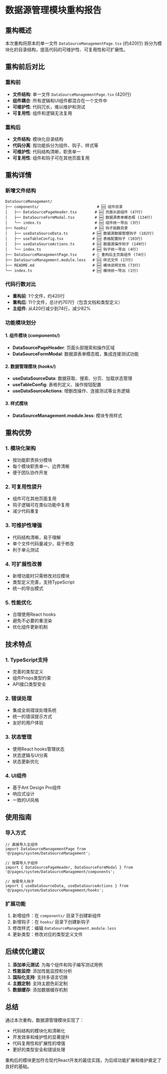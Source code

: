 # 数据源管理模块重构报告

## 重构概述

本次重构将原本的单一文件 `DataSourceManagementPage.tsx` (约420行) 拆分为模块化的目录结构，提高代码的可维护性、可复用性和可扩展性。

## 重构前后对比

### 重构前
- **文件结构**: 单一文件 `DataSourceManagementPage.tsx` (420行)
- **组件耦合**: 所有逻辑和UI组件都混合在一个文件中
- **可维护性**: 代码冗长，难以维护和测试
- **可复用性**: 组件和逻辑无法复用

### 重构后
- **文件结构**: 模块化目录结构
- **代码分离**: 按功能拆分为组件、钩子、样式等
- **可维护性**: 代码结构清晰，职责单一
- **可复用性**: 组件和钩子可在其他页面复用

## 重构详情

### 新增文件结构
```
DataSourceManagement/
├── components/                          # 🆕 组件目录
│   ├── DataSourcePageHeader.tsx        # 🆕 页面头部组件 (47行)
│   ├── DataSourceFormModal.tsx         # 🆕 数据源表单模态框 (134行)
│   └── index.ts                        # 🆕 组件统一导出 (3行)
├── hooks/                              # 🆕 钩子函数目录
│   ├── useDataSourceData.ts           # 🆕 数据源数据管理钩子 (102行)
│   ├── useTableConfig.tsx             # 🆕 表格配置钩子 (103行)
│   ├── useDataSourceActions.ts        # 🆕 数据源操作钩子 (149行)
│   └── index.ts                       # 🆕 钩子统一导出 (4行)
├── DataSourceManagementPage.tsx       # 🔄 重构后主页面组件 (74行)
├── DataSourceManagement.module.less   # 🆕 样式文件 (17行)
├── README.md                          # 🆕 模块说明文档 (73行)
└── index.ts                           # 🆕 模块统一导出 (1行)
```

### 代码行数对比
- **重构前**: 1个文件，约420行
- **重构后**: 11个文件，总计约707行（包含文档和类型定义）
- **主组件**: 从420行减少到74行，减少82%

### 功能模块划分

#### 1. 组件模块 (components/)
- **DataSourcePageHeader**: 页面头部搜索和操作区域
- **DataSourceFormModal**: 数据源表单模态框，集成连接测试功能

#### 2. 数据管理模块 (hooks/)
- **useDataSourceData**: 数据获取、搜索、分页、加载状态管理
- **useTableConfig**: 表格列定义、操作按钮配置
- **useDataSourceActions**: 增删改操作、连接测试等业务逻辑

#### 3. 样式模块
- **DataSourceManagement.module.less**: 模块专用样式

## 重构优势

### 1. 模块化架构
- 按功能职责拆分模块
- 每个模块职责单一、边界清晰
- 便于团队协作开发

### 2. 可复用性提升
- 组件可在其他页面复用
- 钩子逻辑可在类似功能中复用
- 减少代码重复

### 3. 可维护性增强
- 代码结构清晰，易于理解
- 单个文件代码量减少，易于修改
- 利于单元测试

### 4. 可扩展性改善
- 新增功能时只需修改对应模块
- 类型定义完善，支持TypeScript
- 统一的导出模式

### 5. 性能优化
- 合理使用React hooks
- 避免不必要的重渲染
- 优化组件更新机制

## 技术特点

### 1. TypeScript支持
- 完善的类型定义
- 组件Props类型约束
- API接口类型安全

### 2. 错误处理
- 集成全局错误处理系统
- 统一的错误提示方式
- 友好的用户体验

### 3. 状态管理
- 使用React hooks管理状态
- 状态逻辑与UI分离
- 状态更新优化

### 4. UI组件
- 基于Ant Design Pro组件
- 响应式设计
- 一致的UI风格

## 使用指南

### 导入方式
```tsx
// 直接导入主组件
import DataSourceManagementPage from '@/pages/system/DataSourceManagement';

// 按需导入子组件
import { DataSourcePageHeader, DataSourceFormModal } from '@/pages/system/DataSourceManagement/components';

// 按需导入钩子
import { useDataSourceData, useDataSourceActions } from '@/pages/system/DataSourceManagement/hooks';
```

### 扩展功能
1. 新增组件：在 `components/` 目录下创建新组件
2. 新增钩子：在 `hooks/` 目录下创建新钩子
3. 修改样式：编辑 `DataSourceManagement.module.less`
4. 更新类型：修改对应的类型定义文件

## 后续优化建议

1. **添加单元测试**: 为每个组件和钩子编写测试用例
2. **性能监控**: 添加性能监控和分析
3. **国际化支持**: 支持多语言切换
4. **主题定制**: 支持主题色彩定制
5. **数据缓存**: 添加数据缓存机制

## 总结

通过本次重构，数据源管理模块实现了：
- 代码结构的模块化和清晰化
- 开发效率和维护性的显著提升  
- 代码复用性和扩展性的增强
- 更好的类型安全和错误处理

重构后的模块更加符合现代React开发的最佳实践，为后续功能扩展和维护奠定了良好的基础。
